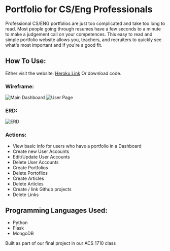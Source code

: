 # Portfolio for CS/Eng Professionals
Professional CS/ENG portfolios are just too complicated and take too long to read. Most people going through resumes have a few seconds to a minute to make a judgement call on your competences. This easy to read and simple portfolio website allows you, teachers, and recruiters to quickly see what's most important and if you're a good fit. 

## How To Use:
Either visit the website: 
[Heroku Link](http://simple-portfolio-arg.herokuapp.com/)
Or download code.

### Wireframe:
![Main Dashboard](INFO/.png)
![User Page](INFO/.png)

### ERD:

![ERD](INFO/.png)

### Actions:
- View basic info for users who have a portfolio in a Dashboard
- Create new User Accounts
- Edit/Update User Accounts
- Delete User Accounts
- Create Portfolios
- Delete Portoflios
- Create Articles
- Delete Articles
- Create / link Github projects
- Delete Links

## Programming Languages Used:
- Python
- Flask
- MongoDB

Built as part of our final project in our ACS 1710 class
